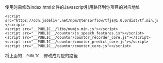 使用时需修改index.html文件的Javascript引用路径到你项目的对应地址

```
<script src="https://cdn.jsdelivr.net/npm/@tensorflow/tfjs@1.0.0/dist/tf.min.js"></script>
<script src="__PUBLIC__/libs/numjs.min.js"></script>
<script src="__PUBLIC__/countor/js_speech_features.js"></script>
<script src="__PUBLIC__/countor/countor_recorder_core.js"></script>
<script src="__PUBLIC__/countor/countor_predict_core.js"></script>
<script src="__PUBLIC__/countor/countor_core.js"></script>
```
将上面的`__PUBLIC__`修改成对应的路径
